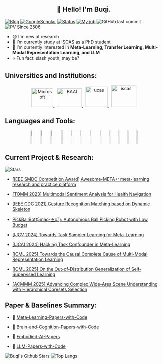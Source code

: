 <h2 align="center">👋 Hello! I'm Buqi.</h2>
<!-- <p align="center">
  <a href="https://www.researchgate.net/profile/Jingyao-Wang-15">ResearchGate</a> •
  <a href="https://www.zhihu.com/people/wang-dou-ya-11">Blog</a> •
  <a href="https://scholar.google.com/citations?user=btThEsYAAAAJ&hl=zh-CN">GoogleScholar</a>
</p> -->

[![Blog](https://img.shields.io/badge/Blog-Buqi-informational?style=flat-square&color=black&logo=vercel&logoColor=white)](https://www.zhihu.com/people/wang-dou-ya-11)
[![GoogleScholar](https://img.shields.io/badge/Google-Research-blue?style=flat-square&logo=google&logoColor=white)](https://scholar.google.com/citations?user=btThEsYAAAAJ&hl=zh-CN)
[![Status](https://img.shields.io/badge/Status-Stable-success?style=flat-square&logo=gravatar&logoColor=white)](https://en.wikipedia.org/wiki/Life)
[![My job](https://img.shields.io/badge/My%20job-Ph.D.-success?style=flat-square&logo=microgenetics&logoColor=white)](http://www.is.cas.cn/)
![GitHub last commit](https://img.shields.io/github/last-commit/WangJingyao07/WangJingyao07)
![PV Since 2506](https://komarev.com/ghpvc/?username=WangJingyao07&color=brightgreen)


- 😄 I'm new at research
- 🔭 I’m currently study at [ISCAS](http://www.is.cas.cn/) as a PhD student
- 🌱 I’m currently interested in **Meta-Learning, Transfer Learning, Multi-Modal Representation Learning, and LLM**
- ⚡ Fun fact: slash youth, may be?


## **Universities and Institutions:** 

<p align="center"> 
   <a href="https://www.microsoft.com/" target="_blank" rel="noreferrer"> <img src="https://github.com/WangJingyao07/WangJingyao07/assets/45681444/aeb2aee0-55f7-4ac0-967d-320cf4723339" alt="Microsoft" width="70" height="60"/> </a> &nbsp;
    <a href="https://www.baai.ac.cn/english.html" target="_blank" rel="noreferrer"> <img src="https://github.com/WangJingyao07/WangJingyao07/assets/45681444/b8e2acb0-339d-4a54-9069-9d52c19a4f27" alt="BAAI" width="80" height="60"/> </a> &nbsp;
   <a href="https://www.ucas.ac.cn/" target="_blank" rel="noreferrer"> <img src="https://github.com/WangJingyao07/WangJingyao07/assets/45681444/fa2e4aee-58e5-481a-b869-53b5582bc42f" alt="ucas" width="70" height="65"/> </a> &nbsp;
   <a href="http://www.iscas.ac.cn/" target="_blank" rel="noreferrer"> <img src="https://github.com/WangJingyao07/WangJingyao07/assets/45681444/5b1df337-891b-4b2b-9758-ddb3a63fc547" alt="iscas" width="80" height="70"/> </a> 
</p>
 

## **Languages and Tools:** 

<div align="center">
  <img align="center"  height="45" width="6%" src="https://cdn.jsdelivr.net/gh/devicons/devicon/icons/python/python-original.svg">
  <img align="center"  height="45" width="5%" src="https://cdn.jsdelivr.net/gh/devicons/devicon/icons/cplusplus/cplusplus-original.svg">
  <img align="center"  height="45" width="6%" src="https://cdn.jsdelivr.net/gh/devicons/devicon/icons/c/c-original.svg">
  <img align="center"  height="45" width="6%" src="https://cdn.jsdelivr.net/gh/devicons/devicon/icons/android/android-original.svg">
  <img align="center"  height="45" width="5%" src="https://cdn.jsdelivr.net/gh/devicons/devicon/icons/matlab/matlab-original.svg">
  <img align="center"  height="45" width="5%" src="https://cdn.jsdelivr.net/gh/devicons/devicon/icons/pytorch/pytorch-original.svg">
  <img align="center"  height="45" width="6%" src="https://cdn.jsdelivr.net/gh/devicons/devicon/icons/tensorflow/tensorflow-original.svg">
  <img align="center"  height="45" width="5%" src="https://cdn.jsdelivr.net/gh/devicons/devicon/icons/arduino/arduino-original.svg">
  <img align="center"  height="45" width="5%" src="https://cdn.jsdelivr.net/gh/devicons/devicon/icons/blender/blender-original.svg">
  <img align="center"  height="45" width="5%" src="https://cdn.jsdelivr.net/gh/devicons/devicon/icons/docker/docker-original.svg">
  <img align="center"  height="45" width="5%" src="https://cdn.jsdelivr.net/gh/devicons/devicon/icons/jupyter/jupyter-original.svg">
  <img align="center"  height="45" width="5%" src="https://cdn.jsdelivr.net/gh/devicons/devicon/icons/ros/ros-original.svg">
</div>

## **Current Project & Research:** 

![Stars](https://img.shields.io/github/stars/WangJingyao07)

-  [[IEEE SMDC Competition Award] Awesome-META+: meta-learning research and practice platform](https://wangjingyao07.github.io/Awesome-Meta-Learning-Platform/)

-  [[TOMM 2023] Multimodal Sentiment Analysis for Health Navigation](https://github.com/WangJingyao07/Multimodal-Sentiment-Analysis-for-Health-Navigation)

-  [[IEEE CDC 2021] Gesture Recognition Matching based on Dynamic Skeleton](https://github.com/WangJingyao07/Gesture-Recognition)

-  [PickBallBot(5mao-五毛): Autonomous Ball Picking Robot with Low Budget](https://github.com/WangJingyao07/PickBallBot-5mao/tree/main)

-  [[IJCV 2024] Towards Task Sampler Learning for Meta-Learning](https://github.com/WangJingyao07/Adaptive-Sampler)

-  [[IJCAI 2024] Hacking Task Confounder in Meta-Learning](https://github.com/WangJingyao07/MetaCRL)
  
-  [[ICML 2025] Towards the Causal Complete Cause of Multi-Modal Representation Learning](https://wangjingyao07.github.io/C3R.github.io/)

-  [[ICML 2025] On the Out-of-Distribution Generalization of Self-Supervised Learning](https://wangjingyao07.github.io/PID.github.io/)

-  [[ACMMM 2025] Advancing Complex Wide-Area Scene Understanding with Hierarchical Coresets Selection](https://wangjingyao07.github.io/HCS.github.io/)


## **Paper & Baselines Summary:** 

- 🥇 [Meta-Learning-Papers-with-Code](https://github.com/WangJingyao07/Meta-Learning-Papers-with-Code)

- 🥈 [Brain-and-Cognition-Papers-with-Code](https://github.com/WangJingyao07/Brain-and-Cognition-Papers-with-Code)

- 🥉 [Embodied-AI-Papers](https://github.com/WangJingyao07/Embodied-AI-Papers-with-Code)

- 🏅 [LLM-Papers-with-Code](https://github.com/WangJingyao07/LLM-Papers-with-Code)

![Buqi's Github Stars](https://github-readme-stats.vercel.app/api?username=WangJingyao07&count_private=true&show_icons=true)
![Top Langs](https://github-readme-stats.vercel.app/api/top-langs/?username=WangJingyao07&hide=TeX&layout=compact)



